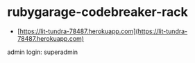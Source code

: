 # rubygarage-codebreaker-rack

* [https://lit-tundra-78487.herokuapp.com](https://lit-tundra-78487.herokuapp.com)

admin login: superadmin